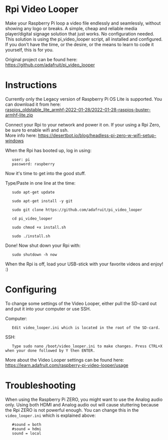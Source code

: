 
 
 
# Rpi Video Looper
Make your Raspberry Pi loop a video file endlessly and seamlessly, without showing any logo or breaks.
A simple, cheap and reliable media player/digital signage solution that just works. No configuration needed. This solution is using the pi_video_looper script, all installed and configured. If you don't have the time, or the desire, or the means to learn to code it yourself, this is for you.

Original project can be found here: https://github.com/adafruit/pi_video_looper

# Instructions

Currently only the Legacy version of Raspberry Pi OS Lite is supported. You can download it from here: <br>
[raspios_oldstable_lite_armhf-2022-01-28/2022-01-28-raspios-buster-armhf-lite.zip](https://downloads.raspberrypi.com/raspios_oldstable_lite_armhf/images/raspios_oldstable_lite_armhf-2022-01-28/2022-01-28-raspios-buster-armhf-lite.zip)

Connect your Rpi to your network and power it on. If your using a Rpi Zero, be sure to enable wifi and ssh. <br>
More info here: https://desertbot.io/blog/headless-pi-zero-w-wifi-setup-windows 

When the Rpi has booted up, log in using:

       user: pi
       password: raspberry 

Now it's time to get into the good stuff. 

Type/Paste in one line at the time: 

       sudo apt-get update
       
       sudo apt-get install -y git
       
       sudo git clone https://github.com/adafruit/pi_video_looper
       
       cd pi_video_looper
       
       sudo chmod +x install.sh
       
       sudo ./install.sh
Done!
Now shut down your Rpi with:

       sudo shutdown -h now
       
When the Rpi is off, load your USB-stick with your favorite videos and enjoy! :)


# Configuring

To change some settings of the Video Looper, either pull the SD-card out and put it into your computer or use SSH.

Computer:

       Edit video_looper.ini which is located in the root of the SD-card.
SSH:

       Type sudo nano /boot/video_looper.ini to make changes. Press CTRL+X when your done followed by Y then ENTER.

More about the Video Looper settings can be found here: https://learn.adafruit.com/raspberry-pi-video-looper/usage
       
       
# Troubleshooting

When using the Raspberry Pi ZERO, you might want to use the Analog audio only. Using both HDMI and Analog audio out will cause stuttering because the Rpi ZERO is not powerful enough. You can change this in the `video_looper.ini` which is explained above:

       #sound = both
       #sound = hdmi
       sound = local













